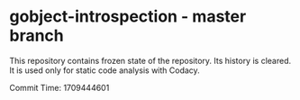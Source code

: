# gobject-introspection - master branch

This repository contains frozen state of the repository.
Its history is cleared. It is used only for static code
analysis with Codacy.

Commit Time: 1709444601